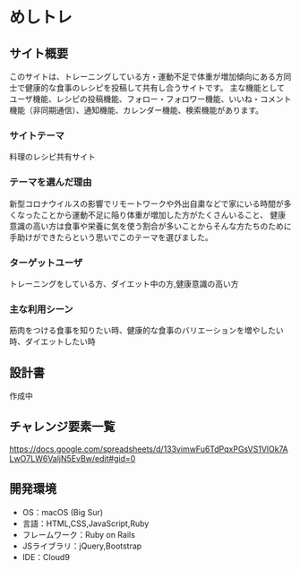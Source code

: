 # めしトレ

## サイト概要
このサイトは、トレーニングしている方・運動不足で体重が増加傾向にある方同士で健康的な食事のレシピを投稿して共有し合うサイトです。
主な機能としてユーザ機能、レシピの投稿機能、フォロー・フォロワー機能、いいね・コメント機能（非同期通信）、通知機能、カレンダー機能、検索機能があります。

### サイトテーマ
料理のレシピ共有サイト

### テーマを選んだ理由
新型コロナウイルスの影響でリモートワークや外出自粛などで家にいる時間が多くなったことから運動不足に陥り体重が増加した方がたくさんいること、
健康意識の高い方は食事や栄養に気を使う割合が多いことからそんな方たちのために手助けができたらという思いでこのテーマを選びました。

### ターゲットユーザ
トレーニングをしている方、ダイエット中の方,健康意識の高い方

### 主な利用シーン
筋肉をつける食事を知りたい時、健康的な食事のバリエーションを増やしたい時、ダイエットしたい時

## 設計書
作成中

## チャレンジ要素一覧
https://docs.google.com/spreadsheets/d/133vimwFu6TdPqxPGsVS1VlOk7ALwO7LW6ValjN5EvBw/edit#gid=0

## 開発環境
- OS：macOS (Big Sur)
- 言語：HTML,CSS,JavaScript,Ruby
- フレームワーク：Ruby on Rails
- JSライブラリ：jQuery,Bootstrap
- IDE：Cloud9